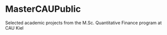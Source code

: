 # MasterCAUPublic
Selected academic projects from the M.Sc. Quantitative Finance program at CAU Kiel
